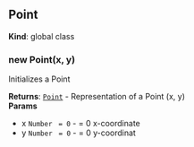 <a name="Point"></a>
## Point
**Kind**: global class  
<a name="new_Point_new"></a>
### new Point(x, y)
Initializes a Point

**Returns**: <code>[Point](#Point)</code> - Representation of a Point (x, y)  
**Params**

- x <code>Number</code> <code> = 0</code> - =             0 x-coordinate
- y <code>Number</code> <code> = 0</code> - =             0 y-coordinat

